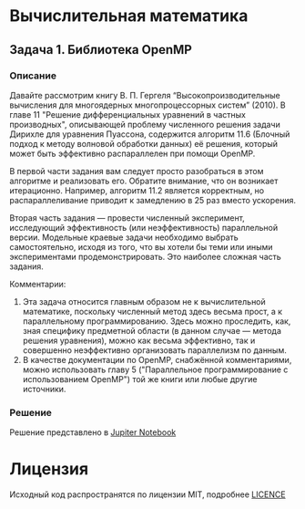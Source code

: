 # Вычислительная математика

## Задача 1. Библиотека OpenMP

### Описание
Давайте рассмотрим книгу В. П. Гергеля “Высокопроизводительные вычисления для
многоядерных многопроцессорных систем” (2010). В главе 11 "Решение
дифференциальных уравнений в частных производных", описывающей проблему
численного решения задачи Дирихле для уравнения Пуассона, содержится алгоритм
11.6 (Блочный подход к методу волновой обработки данных) её решения, который
может быть эффективно распараллелен при помощи OpenMP.

В первой части задания вам следует просто разобраться в этом алгоритме и
реализовать его. Обратите внимание, что он возникает итерационно. Например,
алгоритм 11.2 является корректным, но распараллеливание приводит к замедлению в
25 раз вместо ускорения.

Вторая часть задания — провести численный эксперимент, исследующий
эффективность (или неэффективность) параллельной версии. Модельные краевые
задачи необходимо выбрать самостоятельно, исходя из того, что вы хотели бы теми
или иными экспериментами продемонстрировать. Это наиболее сложная часть
задания.

Комментарии:
1) Эта задача относится главным образом не к вычислительной математике, поскольку
численный метод здесь весьма прост, а к параллельному программированию. Здесь
можно проследить, как, зная специфику предметной области (в данном случае —
метода решения уравнения), можно как весьма эффективно, так и совершенно
неэффективно организовать параллелизм по данным.
2) В качестве документации по OpenMP, снабжённой комментариями, можно использовать
главу 5 ("Параллельное программирование с использованием OpenMP") той же книги
или любые другие источники.
### Решение
Решение представлено в [Jupiter Notebook](/1/task1.ipynb)

# Лицензия

Исходный код распространятся по лицензии MIT, подробнее [LICENCE](./LICENCE)
